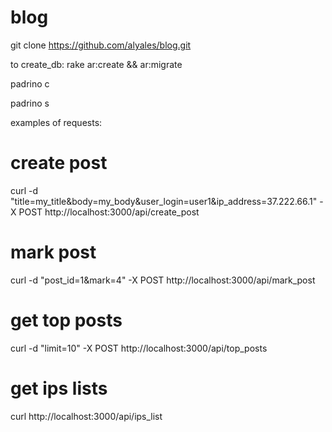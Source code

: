 blog
========
git clone https://github.com/alyales/blog.git

to create_db: rake ar:create && ar:migrate

padrino c

padrino s

examples of requests:

create post
========
curl -d "title=my_title&body=my_body&user_login=user1&ip_address=37.222.66.1" -X POST http://localhost:3000/api/create_post

mark post
========
curl -d "post_id=1&mark=4" -X POST http://localhost:3000/api/mark_post

get top posts
========
curl -d "limit=10" -X POST http://localhost:3000/api/top_posts

get ips lists
========
curl http://localhost:3000/api/ips_list
